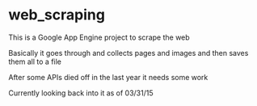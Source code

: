 # web_scraping
This is a Google App Engine project to scrape the web

Basically it goes through and collects pages and images and then saves them all to a file

After some APIs died off in the last year it needs some work

Currently looking back into it as of 03/31/15
